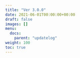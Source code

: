 ```yaml
---
title: "Ver 3.0.0"
date: 2021-06-01T00:00:00+00:00
draft: false
images: []
menu: 
  docs:
    parent: "updatelog"
weight: 100
toc: true
---
```

